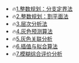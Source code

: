 * 🔥[1.整数规划：分支定界法](https://github.com/caixiongjiang/caixiongjiang/tree/main/matlab/%E6%95%B0%E5%AD%A6%E5%BB%BA%E6%A8%A1%E7%AE%97%E6%B3%95/%E6%95%B4%E6%95%B0%E8%A7%84%E5%88%92%EF%BC%9A%E5%88%86%E6%94%AF%E5%AE%9A%E7%95%8C%E6%B3%95)
* 🔥[2.整数规划：割平面法](https://github.com/caixiongjiang/caixiongjiang/blob/main/matlab/%E6%95%B0%E5%AD%A6%E5%BB%BA%E6%A8%A1%E7%AE%97%E6%B3%95/%E6%95%B4%E6%95%B0%E8%A7%84%E5%88%92%EF%BC%9A%E5%89%B2%E5%B9%B3%E9%9D%A2%E6%B3%95/DividePlane.m)
* 🔥[3.层次分析法](https://github.com/caixiongjiang/caixiongjiang/blob/main/matlab/%E6%95%B0%E5%AD%A6%E5%BB%BA%E6%A8%A1%E7%AE%97%E6%B3%95/%E5%B1%82%E6%AC%A1%E5%88%86%E6%9E%90%E6%B3%95/ccfxf.m)
* 🔥[4.灰色预测算法](https://github.com/caixiongjiang/caixiongjiang/blob/main/matlab/%E6%95%B0%E5%AD%A6%E5%BB%BA%E6%A8%A1%E7%AE%97%E6%B3%95/%E7%81%B0%E8%89%B2%E9%A2%84%E6%B5%8B%E6%A8%A1%E5%9E%8B/hsycsf.m)
* 🔥[5.灰色关联分析](https://github.com/caixiongjiang/caixiongjiang/blob/main/matlab/%E6%95%B0%E5%AD%A6%E5%BB%BA%E6%A8%A1%E7%AE%97%E6%B3%95/%E7%81%B0%E8%89%B2%E9%A2%84%E6%B5%8B%E6%A8%A1%E5%9E%8B/hsglfx.m)
* 🔥[6.插值与拟合算法](https://github.com/caixiongjiang/caixiongjiang/tree/main/matlab/%E6%95%B0%E5%AD%A6%E5%BB%BA%E6%A8%A1%E7%AE%97%E6%B3%95/%E6%8F%92%E5%80%BC%E4%B8%8E%E6%8B%9F%E5%90%88%E7%AE%97%E6%B3%95)
* 🔥[7.模糊综合评价分析](https://github.com/caixiongjiang/caixiongjiang/blob/main/matlab/%E6%95%B0%E5%AD%A6%E5%BB%BA%E6%A8%A1%E7%AE%97%E6%B3%95/%E6%A8%A1%E7%B3%8A%E7%BB%BC%E5%90%88%E8%AF%84%E4%BB%B7%E5%88%86%E6%9E%90/mhzhpjfx.m)

